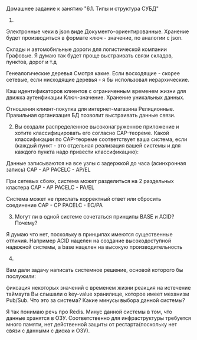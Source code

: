 Домашнее задание к занятию "6.1. Типы и структура СУБД"

1. 
Электронные чеки в json виде
Документо-ориентированные. Хранение будет производиться в формате ключ - значение, по аналогии с json.

Склады и автомобильные дороги для логистической компании
Графовые. Я думаю так будет проще выстраивать связи складов, пунктов, дорог и т.д

Генеалогические деревья
Смотря какие. Если восходящие - скорее сетевые, если нисходящие деревья - я бы использовал иерархические.

Кэш идентификаторов клиентов с ограниченным временем жизни для движка аутенфикации
Ключ-значение. Хранение уникальных данных.

Отношения клиент-покупка для интернет-магазина
Реляционные. Правильная организация БД позволит выстраивать данные связи.

2. Вы создали распределенное высоконагруженное приложение и хотите классифицировать его согласно CAP-теореме. Какой классификации по CAP-теореме соответствует ваша система, если (каждый пункт - это отдельная реализация вашей системы и для каждого пункта надо привести классификацию):

Данные записываются на все узлы с задержкой до часа (асинхронная запись)
CAP - AP
PACELC - AP/EL

При сетевых сбоях, система может разделиться на 2 раздельных кластера
CAP - AP
PACELC - PA/EL

Система может не прислать корректный ответ или сбросить соединение
CAP - CP
PACELC - EC/PA

3. Могут ли в одной системе сочетаться принципы BASE и ACID? Почему?

Я думаю что нет, поскольку в принципах имеются существенные отличия. Например ACID нацелен на создание высокодоступной надежной системы, а base нацелен на высокую производительность

4. 
Вам дали задачу написать системное решение, основой которого бы послужили:

фиксация некоторых значений с временем жизни
реакция на истечение таймаута
Вы слышали о key-value хранилище, которое имеет механизм Pub/Sub. Что это за система? Какие минусы выбора данной системы?

Я так понимаю речь про Redis.
Минус данной системы в том, что данные хранятся в ОЗУ. Соответственно для инфраструктуры требуется много памяти, нет действенной защиты от рестарта(поскольку нет связи с данными с диска и ОЗУ).

